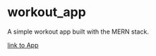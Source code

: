 # workout_app

A simple workout app built with the MERN stack. 

[link to App](https://traynr.herokuapp.com/)